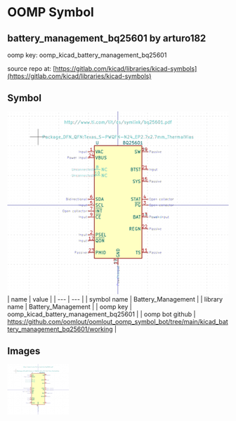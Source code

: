 # OOMP Symbol  
## battery_management_bq25601  by arturo182  
  
oomp key: oomp_kicad_battery_management_bq25601  
  
source repo at: [https://gitlab.com/kicad/libraries/kicad-symbols](https://gitlab.com/kicad/libraries/kicad-symbols)  
## Symbol  
  
[![working.png](working_600.png)](working.png)  
| name | value | 
| --- | --- | 
| symbol name | Battery_Management | 
| library name | Battery_Management | 
| oomp key | oomp_kicad_battery_management_bq25601 | 
| oomp bot github | https://github.com/oomlout/oomlout_oomp_symbol_bot/tree/main/kicad_battery_management_bq25601/working | 
## Images  
  
[![working.png](working_140.png)](working.png)  
